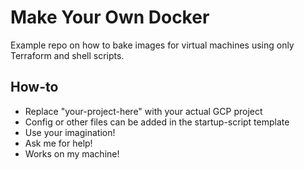 # Make Your Own Docker

Example repo on how to bake images for virtual machines using only Terraform and shell scripts.

## How-to
- Replace "your-project-here" with your actual GCP project
- Config or other files can be added in the startup-script template
- Use your imagination!
- Ask me for help!
- Works on my machine!

